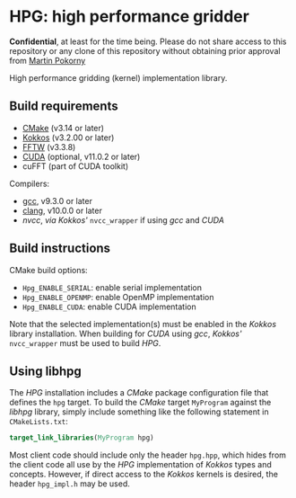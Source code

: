 # HPG: high performance gridder

**Confidential**, at least for the time being. Please do not share
access to this repository or any clone of this repository without
obtaining prior approval from [Martin
Pokorny](mailto:mpokorny@nrao.edu)

High performance gridding (kernel) implementation library.

## Build requirements

* [CMake](https://cmake.org) (v3.14 or later)
* [Kokkos](https://github.com/kokkos/kokkos) (v3.2.00 or later)
* [FFTW](http://fftw.org) (v3.3.8)
* [CUDA](https://developer.nvidia.com/cuda-toolkit) (optional, v11.0.2 or later)
* cuFFT (part of CUDA toolkit)

Compilers:
* [gcc](https://gcc.gnu.org), v9.3.0 or later
* [clang](https://clang.llvm.org), v10.0.0 or later
* *nvcc*, *via* *Kokkos'* `nvcc_wrapper` if using *gcc* and *CUDA*

## Build instructions

CMake build options:
* `Hpg_ENABLE_SERIAL`: enable serial implementation
* `Hpg_ENABLE_OPENMP`: enable OpenMP implementation
* `Hpg_ENABLE_CUDA`: enable CUDA implementation

Note that the selected implementation(s) must be enabled in the *Kokkos*
library installation. When building for *CUDA* using *gcc*, *Kokkos'*
`nvcc_wrapper` must be used to build *HPG*.

## Using libhpg

The *HPG* installation includes a *CMake* package configuration file
that defines the `hpg` target. To build the *CMake* target `MyProgram`
against the *libhpg* library, simply include something like the
following statement in `CMakeLists.txt`:

``` cmake
target_link_libraries(MyProgram hpg)
```

Most client code should include only the header `hpg.hpp`, which hides
from the client code all use by the *HPG* implementation of *Kokkos*
types and concepts. However, if direct access to the *Kokkos* kernels
is desired, the header `hpg_impl.h` may be used.
